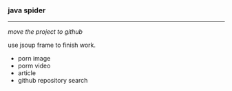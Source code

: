 ### java spider
----------------------------------

_move the project to github_  


use jsoup frame to finish work.
* porn image
* porm video
* article
* github repository search